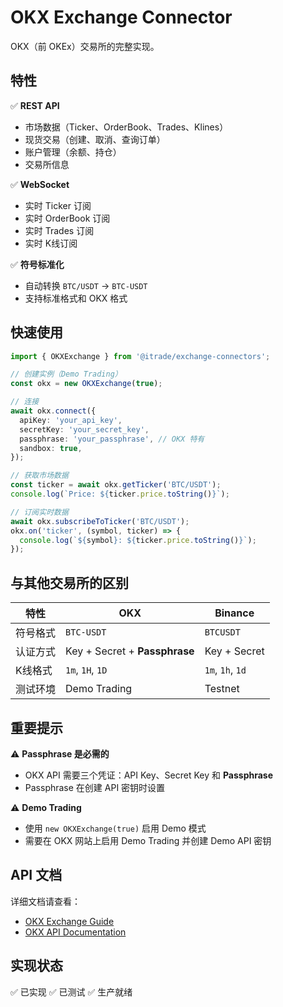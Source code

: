 # OKX Exchange Connector

OKX（前 OKEx）交易所的完整实现。

## 特性

✅ **REST API**
- 市场数据（Ticker、OrderBook、Trades、Klines）
- 现货交易（创建、取消、查询订单）
- 账户管理（余额、持仓）
- 交易所信息

✅ **WebSocket**
- 实时 Ticker 订阅
- 实时 OrderBook 订阅
- 实时 Trades 订阅
- 实时 K线订阅

✅ **符号标准化**
- 自动转换 `BTC/USDT` → `BTC-USDT`
- 支持标准格式和 OKX 格式

## 快速使用

```typescript
import { OKXExchange } from '@itrade/exchange-connectors';

// 创建实例（Demo Trading）
const okx = new OKXExchange(true);

// 连接
await okx.connect({
  apiKey: 'your_api_key',
  secretKey: 'your_secret_key',
  passphrase: 'your_passphrase', // OKX 特有
  sandbox: true,
});

// 获取市场数据
const ticker = await okx.getTicker('BTC/USDT');
console.log(`Price: ${ticker.price.toString()}`);

// 订阅实时数据
await okx.subscribeToTicker('BTC/USDT');
okx.on('ticker', (symbol, ticker) => {
  console.log(`${symbol}: ${ticker.price.toString()}`);
});
```

## 与其他交易所的区别

| 特性 | OKX | Binance |
|------|-----|---------|
| 符号格式 | `BTC-USDT` | `BTCUSDT` |
| 认证方式 | Key + Secret + **Passphrase** | Key + Secret |
| K线格式 | `1m`, `1H`, `1D` | `1m`, `1h`, `1d` |
| 测试环境 | Demo Trading | Testnet |

## 重要提示

⚠️ **Passphrase 是必需的**
- OKX API 需要三个凭证：API Key、Secret Key 和 **Passphrase**
- Passphrase 在创建 API 密钥时设置

⚠️ **Demo Trading**
- 使用 `new OKXExchange(true)` 启用 Demo 模式
- 需要在 OKX 网站上启用 Demo Trading 并创建 Demo API 密钥

## API 文档

详细文档请查看：
- [OKX Exchange Guide](../../../../docs/OKX-EXCHANGE-GUIDE.md)
- [OKX API Documentation](https://www.okx.com/docs-v5/en/)

## 实现状态

✅ 已实现
✅ 已测试
✅ 生产就绪

